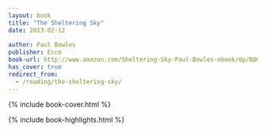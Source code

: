 ```yaml
---
layout: book
title: "The Sheltering Sky"
date: 2013-02-12
 
author: Paul Bowles
publisher: Ecco
book-url: http://www.amazon.com/Sheltering-Sky-Paul-Bowles-ebook/dp/B005AJWU7C/ref=tmm_kin_swatch_0?_encoding=UTF8&sr=&qid=
has_cover: true
redirect_from:
  - /reading/the-sheltering-sky/
---
```

{% include book-cover.html %}

{% include book-highlights.html %}
